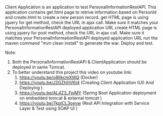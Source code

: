 Client Application is an application to test PersonalInformationRestAPI.
This application contains get.html page to retrive information based on PersonId and create.html to create a new person record. 
get HTML page is using jquery for get method, check the URL in ajax call. Make sure it matches your PersonalInformationRestAPI deployed application URL
create HTML page is using jquery for post method, check the URL in ajax call. Make sure it matches your PersonalInformationRestAPI deployed application URL
run the maven command "mvn clean install" to generate the war.
Deploy and test.

Note: 
1.  Both the PersonalInformationRestAPI & ClientApplication should be deployed in same Tomcat.
2.  To better understand this project this video on youtube link: 
    1.	https://youtu.be/o8IIkcmXt6Q  (Docker)
    2.	https://youtu.be/J2GZhlhVKt4 (Creating Client Application (UI) And Deploying )
    3.	https://youtu.be/AL4Z3_FpjMY (Spring Boot Application deployment on embedded tomcat & external tomcat )
    4.	https://youtu.be/7kptCL3oeyw (Rest API Integration with Service Layer & Test using SOAP UI )

